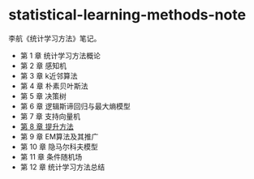 # statistical-learning-methods-note
李航《统计学习方法》笔记。

* 第 1 章 统计学习方法概论
* 第 2 章 感知机
* 第 3 章 k近邻算法
* 第 4 章 朴素贝叶斯法
* 第 5 章 决策树
* 第 6 章 逻辑斯谛回归与最大熵模型
* 第 7 章 支持向量机
* [第 8 章 提升方法](./chapter_8_boosting/adaboost.md)
* 第 9 章 EM算法及其推广
* 第 10 章 隐马尔科夫模型
* 第 11 章 条件随机场
* 第 12 章 统计学习方法总结